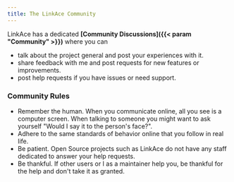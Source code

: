 ```yaml
---
title: The LinkAce Community
---
```


LinkAce has a dedicated **[Community Discussions]({{< param "Community" >}})** where you can

* talk about the project general and post your experiences with it.
* share feedback with me and post requests for new features or improvements.
* post help requests if you have issues or need support.


### Community Rules

* Remember the human. When you communicate online, all you see is a computer screen. When talking to someone you might 
want to ask yourself "Would I say it to the person's face?".
* Adhere to the same standards of behavior online that you follow in real life.
* Be patient. Open Source projects such as LinkAce do not have any staff dedicated to answer your help requests.
* Be thankful. If other users or I as a maintainer help you, be thankful for the help and don't take it as granted.
